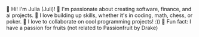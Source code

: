 👋 Hi! I'm Julia (Juli)!
👀 I'm passionate about creating software, finance, and ai projects.
🌱 I love building up skills, whether it's in coding, math, chess, or poker.
💞️ I love to collaborate on cool programming projects! :))
🌟 Fun fact: I have a passion for fruits (not related to Passionfruit by Drake)

<!---
techno-jules/techno-jules is a ✨ special ✨ repository because its `README.md` (this file) appears on your GitHub profile.
You can click the Preview link to take a look at your changes.
--->
